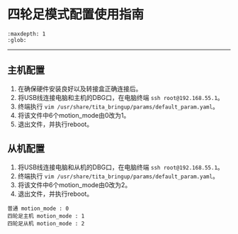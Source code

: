 # 四轮足模式配置使用指南

```{toctree}
:maxdepth: 1
:glob:
```

------
## 主机配置
1. 在确保硬件安装良好以及转接盒正确连接后。
2. 将USB线连接电脑和主机的DBG口，在电脑终端 `ssh root@192.168.55.1`。
3. 终端执行 `vim /usr/share/tita_bringup/params/default_param.yaml`。
4. 将该文件中6个motion_mode由0改为1。
5. 退出文件，并执行reboot。

## 从机配置
1. 将USB线连接电脑和从机的DBG口，在电脑终端 `ssh root@192.168.55.1`。
2. 终端执行 `vim /usr/share/tita_bringup/params/default_param.yaml`。
3. 将该文件中6个motion_mode由0改为2。
4. 退出文件，并执行reboot。
````{note}
普通 motion_mode : 0 
四轮足主机 motion_mode : 1 
四轮足从机 motion_mode : 2
````